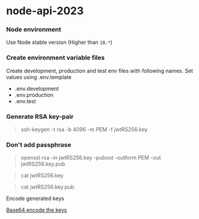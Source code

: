 # node-api-2023

### Node environment

Use Node stable version (Higher than `18.*`)

### Create environment variable files

Create development, production and test env files with following names. Set values using .env.template

- .env.development
- .env.production
- .env.test

### Generate RSA key-pair

> ssh-keygen -t rsa -b 4096 -m PEM -f jwtRS256.key

### Don't add passphrase

> openssl rsa -in jwtRS256.key -pubout -outform PEM -out jwtRS256.key.pub

> cat jwtRS256.key

> cat jwtRS256.key.pub

Encode generated keys

[Base64 encode the keys](https://www.base64encode.org/)
